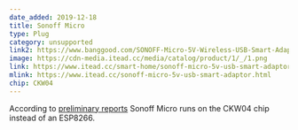 ```yaml
---
date_added: 2019-12-18
title: Sonoff Micro
type: Plug
category: unsupported
link2: https://www.banggood.com/SONOFF-Micro-5V-Wireless-USB-Smart-Adaptor-APP-Remote-Control-Voice-Control-Switch-Works-with-Alexa-Google-Home-p-1613294.html
image: https://cdn-media.itead.cc/media/catalog/product/1/_/1.png
link: https://www.itead.cc/smart-home/sonoff-micro-5v-usb-smart-adaptor.html
mlink: https://www.itead.cc/sonoff-micro-5v-usb-smart-adaptor.html
chip: CKW04
---
```

According to [preliminary reports](https://www.cnx-software.com/2019/12/10/sonoff-micro-wifi-smart-usb-adapter/) Sonoff Micro runs on the CKW04 chip instead of an ESP8266.